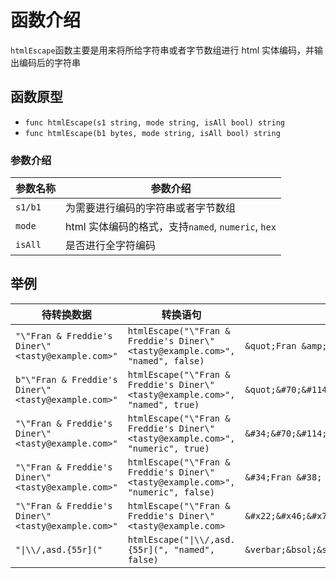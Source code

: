 # 函数介绍

`htmlEscape`函数主要是用来将所给字符串或者字节数组进行 html 实体编码，并输出编码后的字符串

## 函数原型

- `func htmlEscape(s1 string, mode string, isAll bool) string`
- `func htmlEscape(b1 bytes, mode string, isAll bool) string`

### 参数介绍

| 参数名称 | 参数介绍                                           |
| -------- | -------------------------------------------------- |
| `s1/b1`  | 为需要进行编码的字符串或者字节数组                 |
| `mode`   | html 实体编码的格式，支持`named`, `numeric`, `hex` |
| `isAll`  | 是否进行全字符编码                                 |

## 举例

| 待转换数据                                          | 转换语句                                                                         | 输出结果                                                                                                                                                                                                                                                                   |
| --------------------------------------------------- | -------------------------------------------------------------------------------- | -------------------------------------------------------------------------------------------------------------------------------------------------------------------------------------------------------------------------------------------------------------------------- |
| `"\"Fran & Freddie's Diner\" <tasty@example.com>"`  | `htmlEscape("\"Fran & Freddie's Diner\" <tasty@example.com>", "named", false)`   | `&quot;Fran &amp; Freddie&apos;s Diner&quot; &lt;tasty&commat;example&period;com&gt;`                                                                                                                                                                                      |
| `b"\"Fran & Freddie's Diner\" <tasty@example.com>"` | `htmlEscape("\"Fran & Freddie's Diner\" <tasty@example.com>", "named", true)`    | `&quot;&#70;&#114;&#97;&#110;&#32;&amp;&#32;&#70;&#114;&#101;&#100;&#100;&#105;&#101;&apos;&#115;&#32;&#68;&#105;&#110;&#101;&#114;&quot;&#32;&lt;&#116;&#97;&#115;&#116;&#121;&commat;&#101;&#120;&#97;&#109;&#112;&#108;&#101;&period;&#99;&#111;&#109;&gt;`             |
| `"\"Fran & Freddie's Diner\" <tasty@example.com>"`  | `htmlEscape("\"Fran & Freddie's Diner\" <tasty@example.com>", "numeric", true)`  | `&#34;&#70;&#114;&#97;&#110;&#32;&#38;&#32;&#70;&#114;&#101;&#100;&#100;&#105;&#101;&#39;&#115;&#32;&#68;&#105;&#110;&#101;&#114;&#34;&#32;&#60;&#116;&#97;&#115;&#116;&#121;&#64;&#101;&#120;&#97;&#109;&#112;&#108;&#101;&#46;&#99;&#111;&#109;&#62;`                    |
| `"\"Fran & Freddie's Diner\" <tasty@example.com>"`  | `htmlEscape("\"Fran & Freddie's Diner\" <tasty@example.com>", "numeric", false)` | `&#34;Fran &#38; Freddie&#39;s Diner&#34; &#60;tasty&#64;example&#46;com&#62;`                                                                                                                                                                                             |
| `"\"Fran & Freddie's Diner\" <tasty@example.com>"`  | `htmlEscape("\"Fran & Freddie's Diner\" <tasty@example.com>`                     | `&#x22;&#x46;&#x72;&#x61;&#x6E;&#x20;&#x26;&#x20;&#x46;&#x72;&#x65;&#x64;&#x64;&#x69;&#x65;&#x27;&#x73;&#x20;&#x44;&#x69;&#x6E;&#x65;&#x72;&#x22;&#x20;&#x3C;&#x74;&#x61;&#x73;&#x74;&#x79;&#x40;&#x65;&#x78;&#x61;&#x6D;&#x70;&#x6C;&#x65;&#x2E;&#x63;&#x6F;&#x6D;&#x3E;` |
| `"\|\\/,asd.{55r]("`                                | `htmlEscape("\|\\/,asd.{55r](", "named", false)`                                 | `&verbar;&bsol;&sol;&comma;asd&period;&lcub;55r&rsqb;&lpar;`                                                                                                                                                                                                               |
